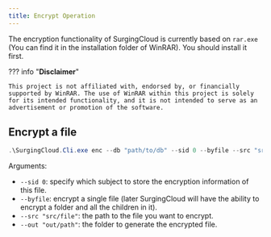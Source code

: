```yaml
---
title: Encrypt Operation
---
```


The encryption functionality of SurgingCloud is currently based on `rar.exe` (You can find it in the installation folder of WinRAR). You should install it first.

??? info "**Disclaimer**"

    This project is not affiliated with, endorsed by, or financially supported by WinRAR. The use of WinRAR within this project is solely for its intended functionality, and it is not intended to serve as an advertisement or promotion of the software.


## Encrypt a file

```powershell
.\SurgingCloud.Cli.exe enc --db "path/to/db" --sid 0 --byfile --src "src/file" --out "out/path"
```

Arguments:

- `--sid 0`: specify which subject to store the encryption information of this file.
- `--byfile`: encrypt a single file (later SurgingCloud will have the ability to encrypt a folder and all the children in it).
- `--src "src/file"`: the path to the file you want to encrypt.
- `--out "out/path"`: the folder to generate the encrypted file.
